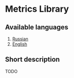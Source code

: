 # Metrics Library

## Available languages

1. [Russian](README.md)
2. [English](README-en.md)

## Short description

TODO
